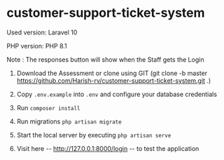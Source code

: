 # customer-support-ticket-system

Used version: Laravel 10 

PHP version: PHP 8.1

Note : The responses button will show when the Staff gets the Login

1. Download the Assessment or clone using GIT 
    (git clone -b master https://github.com/Harish-rv/customer-support-ticket-system.git .)

2. Copy `.env.example` into `.env` and configure your database credentials
3. Run `composer install`
4. Run migrations `php artisan migrate`
5. Start the local server by executing `php artisan serve`
6. Visit here -- http://127.0.0.1:8000/login -- to test the application
